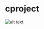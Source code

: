 # cproject
![alt text](https://www.google.com/imgres?imgurl=https%3A%2F%2Fmiro.medium.com%2Fmax%2F731%2F0*j3G8oZH4Yj5voOmG.png&imgrefurl=https%3A%2F%2Fmedium.com%2F%40warren2lynch%2Fthe-best-online-flowchart-software-2019-a4440c5f0999&tbnid=KyPUUl-QhocnZM&vet=12ahUKEwiTt4Wr-q7oAhWxhksFHUNvAFIQMygAegUIARDfAQ..i&docid=Lx-2Hv9zaNQPpM&w=731&h=499&q=flow%20chart&ved=2ahUKEwiTt4Wr-q7oAhWxhksFHUNvAFIQMygAegUIARDfAQ)
